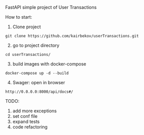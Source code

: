 FastAPI simple project of User Transactions

How to start:
1. Clone project
```console
git clone https://github.com/kairbekov/userTransactions.git
```
2. go to project directory
```console
cd userTransactions/
```
3. build images with docker-compose
```console
docker-compose up -d --build
```
4. Swager: open in browser
```console
http://0.0.0.0:8000/api/docs#/
```

TODO: 
1. add more exceptions
2. set conf file
3. expand tests
4. code refactoring